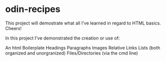 # odin-recipes
This project will demostrate what all I've learned in regard to HTML basics. Cheers!

In this project I've demonstrated the creation or use of:

An html Boilerplate
Headings
Paragraphs
Images
Relative Links
Lists (both organized and unorgranized)
Files/Directories (via the cmd line)
